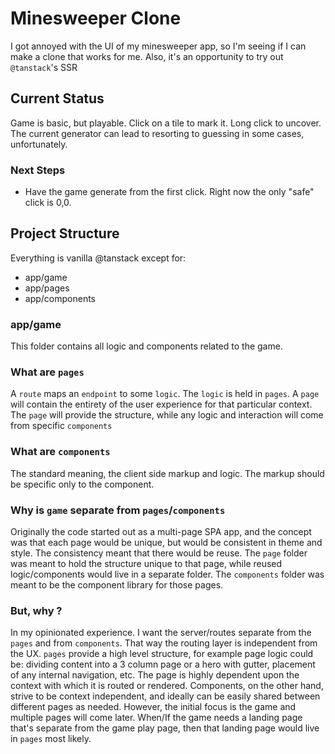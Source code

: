 # Minesweeper Clone
I got annoyed with the UI of my minesweeper app, so I'm seeing if I can make a clone that works for me.
Also, it's an opportunity to try out `@tanstack`'s SSR

## Current Status
Game is basic, but playable. Click on a tile to mark it. Long click to uncover.
The current generator can lead to resorting to guessing in some cases, unfortunately.

### Next Steps
* Have the game generate from the first click. Right now the
only "safe" click is 0,0.

## Project Structure
Everything is vanilla @tanstack except for:
* app/game
* app/pages
* app/components

### app/game
This folder contains all logic and components related to the game.

### What are `pages`
A `route` maps an `endpoint` to some `logic`. The `logic` is held in `pages`.
A `page` will contain the entirety of the user experience for that particular context.
The `page` will provide the structure, while any logic and interaction will come from specific `components`

### What are `components`
The standard meaning, the client side markup and logic. The markup should be specific only to the component.

### Why is `game` separate from `pages`/`components`
Originally the code started out as a multi-page SPA app, and the concept was that each
page would be unique, but would be consistent in theme and style. The consistency meant
that there would be reuse. The `page` folder was meant to hold the structure unique to that
page, while reused logic/components would live in a separate folder. The `components` folder
was meant to be the component library for those pages.

### But, why ?
In my opinionated experience. I want the server/routes separate from the `pages` and from `components`.
That way the routing layer is independent from the UX. `pages` provide a high level structure, 
for example page logic could be:
dividing content into a 3 column page or a hero with gutter, placement of any internal navigation, etc.
The page is highly dependent upon the context with which it is routed or rendered. Components, on the other hand,
strive to be context independent, and ideally can be easily shared between different pages as needed.
However, the initial focus is the game and multiple pages will come later. When/If the
game needs a landing page that's separate from the game play page, then that landing page would live
in `pages` most likely.


